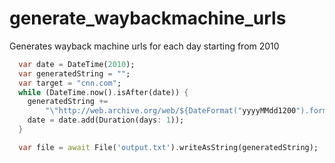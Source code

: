 # generate_waybackmachine_urls
Generates wayback machine urls for each day starting from 2010

```dart
  var date = DateTime(2010);
  var generatedString = "";
  var target = "cnn.com";
  while (DateTime.now().isAfter(date)) {
    generatedString +=
        "\"http://web.archive.org/web/${DateFormat("yyyyMMdd1200").format(date)}/$target\",\n";
    date = date.add(Duration(days: 1));
  }

  var file = await File('output.txt').writeAsString(generatedString);
  
  ```
